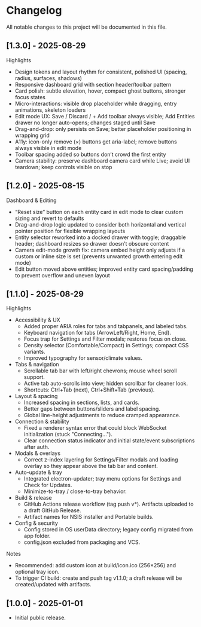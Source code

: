 # Changelog

All notable changes to this project will be documented in this file.

## [1.3.0] - 2025-08-29

Highlights
- Design tokens and layout rhythm for consistent, polished UI (spacing, radius, surfaces, shadows)
- Responsive dashboard grid with section header/toolbar pattern
- Card polish: subtle elevation, hover, compact ghost buttons, stronger focus states
- Micro-interactions: visible drop placeholder while dragging, entry animations, skeleton loaders
- Edit mode UX: Save / Discard / + Add toolbar always visible; Add Entities drawer no longer auto-opens; changes staged until Save
- Drag-and-drop: only persists on Save; better placeholder positioning in wrapping grid
- A11y: icon-only remove (×) buttons get aria-label; remove buttons always visible in edit mode
- Toolbar spacing added so buttons don’t crowd the first entity
- Camera stability: preserve dashboard camera card while Live; avoid UI teardown; keep controls visible on stop

## [1.2.0] - 2025-08-15

Dashboard & Editing
- “Reset size” button on each entity card in edit mode to clear custom sizing and revert to defaults
- Drag-and-drop logic updated to consider both horizontal and vertical pointer position for flexible wrapping layouts
- Entity selector reworked into a docked drawer with toggle; draggable header; dashboard resizes so drawer doesn’t obscure content
- Camera edit-mode growth fix: camera embed height only adjusts if a custom or inline size is set (prevents unwanted growth entering edit mode)
- Edit button moved above entities; improved entity card spacing/padding to prevent overflow and uneven layout

## [1.1.0] - 2025-08-29

Highlights
- Accessibility & UX
  - Added proper ARIA roles for tabs and tabpanels, and labeled tabs.
  - Keyboard navigation for tabs (ArrowLeft/Right, Home, End).
  - Focus trap for Settings and Filter modals; restores focus on close.
  - Density selector (Comfortable/Compact) in Settings; compact CSS variants.
  - Improved typography for sensor/climate values.
- Tabs & navigation
  - Scrollable tab bar with left/right chevrons; mouse wheel scroll support.
  - Active tab auto-scrolls into view; hidden scrollbar for cleaner look.
  - Shortcuts: Ctrl+Tab (next), Ctrl+Shift+Tab (previous).
- Layout & spacing
  - Increased spacing in sections, lists, and cards.
  - Better gaps between buttons/sliders and label spacing.
  - Global line-height adjustments to reduce cramped appearance.
- Connection & stability
  - Fixed a renderer syntax error that could block WebSocket initialization (stuck "Connecting…").
  - Clear connection status indicator and initial state/event subscriptions after auth.
- Modals & overlays
  - Correct z-index layering for Settings/Filter modals and loading overlay so they appear above the tab bar and content.
- Auto-update & tray
  - Integrated electron-updater; tray menu options for Settings and Check for Updates.
  - Minimize-to-tray / close-to-tray behavior.
- Build & release
  - GitHub Actions release workflow (tag push v*). Artifacts uploaded to a draft GitHub Release.
  - Artifact names for NSIS installer and Portable builds.
- Config & security
  - Config stored in OS userData directory; legacy config migrated from app folder.
  - config.json excluded from packaging and VCS.

Notes
- Recommended: add custom icon at build/icon.ico (256×256) and optional tray icon.
- To trigger CI build: create and push tag v1.1.0; a draft release will be created/updated with artifacts.

## [1.0.0] - 2025-01-01
- Initial public release.

